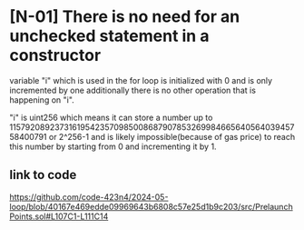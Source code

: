 # [N-01] There is no need for an unchecked statement in a constructor

variable "i" which is used in the for loop is initialized with 0 and is only incremented by one additionally there is no other operation that is happening on "i".

 "i" is uint256 which means it can store a number up to 11579208923731619542357098500868790785326998466564056403945758400791 or 2^256-1 and is likely impossible(because of gas price) to reach this number by starting from 0 and incrementing it by 1.

## link to code

https://github.com/code-423n4/2024-05-loop/blob/40167e469edde09969643b6808c57e25d1b9c203/src/PrelaunchPoints.sol#L107C1-L111C14